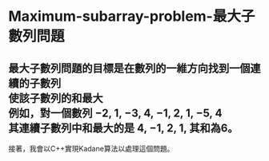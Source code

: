 # Maximum-subarray-problem-最大子數列問題
最大子數列問題的目標是在數列的一維方向找到一個連續的子數列  
使該子數列的和最大  
例如，對一個數列 −2, 1, −3, 4, −1, 2, 1, −5, 4  
其連續子數列中和最大的是 4, −1, 2, 1, 其和為6。
-
接著，我會以C++實現Kadane算法以處理這個問題。 

